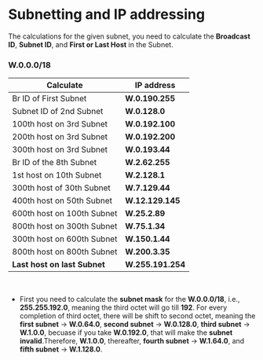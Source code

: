 # Subnetting and IP addressing

The calculations for the given subnet, you need to calculate the **Broadcast ID**, **Subnet ID**, and **First or Last Host** in the Subnet.

### W.0.0.0/18
|Calculate| IP address|
|-------------------|-------------------|
|Br ID of First Subnet|**W.0.190.255**|
|Subnet ID of 2nd Subnet|**W.0.128.0**|
|100th host on 3rd Subnet|**W.0.192.100**|
|200th host on 3rd Subnet|**W.0.192.200**|
|300th host on 3rd Subnet|**W.0.193.44**|
|Br ID of the 8th Subnet|**W.2.62.255**|
|1st host on 10th Subnet|**W.2.128.1**|
|300th host of 30th Subnet|**W.7.129.44**|
|400th host on 50th Subnet|**W.12.129.145**|
|600th host on 100th Subnet|**W.25.2.89**|
|800th host on 300th Subnet|**W.75.1.34**|
|300th host on 600th Subnet|**W.150.1.44**|
|800th host on 800th Subnet|**W.200.3.35**|
|**Last host on last Subnet**| **W.255.191.254**|

<br>

- First you need to calculate the **subnet mask** for the **W.0.0.0/18**, i.e., **255.255.192.0**, meaning the third octet will go till **192**. For every completion of third octet, there will be shift to second octet, meaning the **first subnet** -> **W.0.64.0**, **second subnet** -> **W.0.128.0**, **third subnet** -> **W.1.0.0**, becuase if you take **W.0.192.0**, that will make the **subnet invalid**.Therefore, **W.1.0.0**, thereafter, **fourth subnet** -> **W.1.64.0**, and **fifth subnet** -> **W.1.128.0**. 
